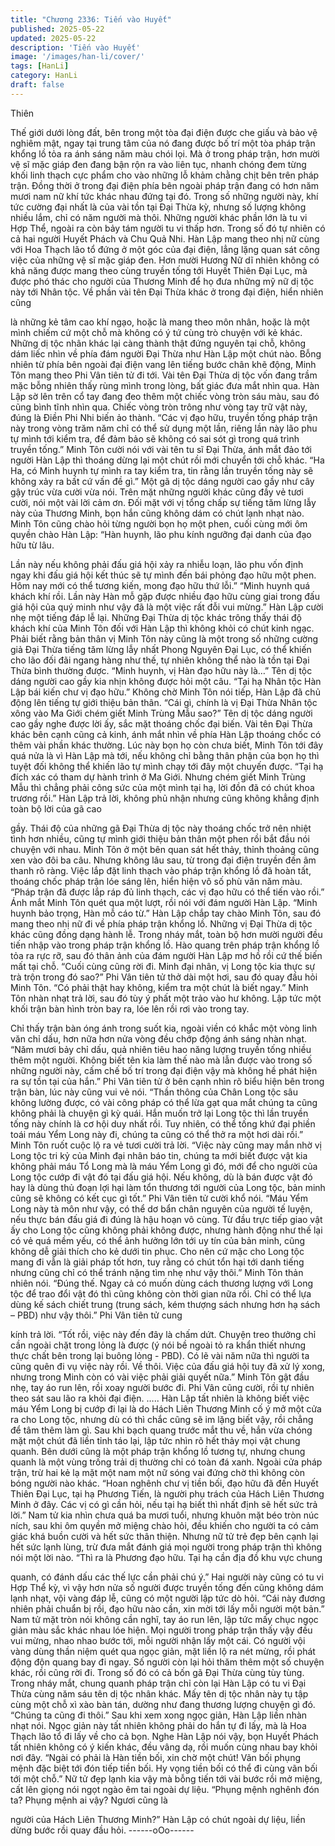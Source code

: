 ```yaml
---
title: "Chương 2336: Tiến vào Huyết"
published: 2025-05-22
updated: 2025-05-22
description: 'Tiến vào Huyết'
image: '/images/han-li/cover/'
tags: [HanLi]
category: HanLi
draft: false
---
```


Thiên

Thế giới dưới lòng đất, bên trong một tòa đại điện được che giấu
và bảo vệ nghiêm mật, ngay tại trung tâm của nó đang được bố
trí một tòa pháp trận khổng lồ tỏa ra ánh sáng năm màu chói lọi.
Mà ở trong pháp trận, hơn mười vệ sĩ mặc giáp đen đang bận rộn
ra vào liên tục, nhanh chóng đem từng khối linh thạch cực phẩm
cho vào những lỗ khảm chằng chịt bên trên pháp trận.
Đồng thời ở trong đại điện phía bên ngoài pháp trận đang có hơn
năm mươi nam nữ khí tức khác nhau đứng tại đó.
Trong số những người này, khí tức cường đại nhất là của vài tồn
tại Đại Thừa kỳ, nhưng số lượng không nhiều lắm, chỉ có năm
người mà thôi.
Những người khác phần lớn là tu vi Hợp Thể, ngoài ra còn bảy
tám người tu vi thấp hơn.
Trong số đó tự nhiên có cả hai người Huyết Phách và Chu Quả
Nhi.
Hàn Lập mang theo nhị nữ cùng với Hoa Thạch lão tổ đứng ở
một góc của đại điện, lẳng lặng quan sát công việc của những vệ
sĩ mặc giáp đen.
Hơn mười Hương Nữ dĩ nhiên không có khả năng được mang
theo cùng truyền tống tới Huyết Thiên Đại Lục, mà được phó thác
cho người của Thương Minh để họ đưa những mỹ nữ dị tộc này
tới Nhân tộc.
Về phần vài tên Đại Thừa khác ở trong đại điện, hiển nhiên cũng

là những kẻ tâm cao khí ngạo, hoặc là mang theo môn nhân,
hoặc là một mình chiếm cứ một chỗ mà không có ý tứ cùng trò
chuyện với kẻ khác.
Những dị tộc nhân khác lại càng thành thật đứng nguyên tại chỗ,
không dám liếc nhìn về phía đám người Đại Thừa như Hàn Lập
một chút nào.
Bỗng nhiên từ phía bên ngoài đại điện vang lên tiếng bước chân
khẽ động, Minh Tôn mang theo Phi Vân tiên tử đi tới.
Vài tên Đại Thừa dị tộc vốn đang trầm mặc bỗng nhiên thấy rùng
mình trong lòng, bất giác đưa mắt nhìn qua.
Hàn Lập sờ lên trên cổ tay đang đeo thêm một chiếc vòng tròn
sáu màu, sau đó cũng bình tĩnh nhìn qua.
Chiếc vòng tròn trông như vòng tay trữ vật này, đúng là Điền Phi
Nhi biến ảo thành.
“Các vị đạo hữu, truyền tống pháp trận này trong vòng trăm năm
chỉ có thể sử dụng một lần, riêng lần này lão phu tự mình tới kiểm
tra, để đảm bảo sẽ không có sai sót gì trong quá trình truyền
tống.” Minh Tôn cười nói với vài tên tu sĩ Đại Thừa, ánh mắt đảo
tới người Hàn Lập thì thoáng dừng lại một chút rồi mới chuyển tới
chỗ khác.
“Ha Ha, có Minh huynh tự mình ra tay kiểm tra, tin rằng lần truyền
tống này sẽ không xảy ra bất cứ vấn đề gì.” Một gã dị tộc dáng
người cao gầy như cây gậy trúc vừa cười vừa nói.
Trên mặt những người khác cũng đầy vẻ tươi cười, nói một vài lời
cảm ơn.
Đối mặt với vị tổng chấp sự tiếng tăm lừng lẫy này của Thương
Minh, bọn hắn cũng không dám có chút lạnh nhạt nào. Minh Tôn
cũng chào hỏi từng người bọn họ một phen, cuối cùng mới ôm
quyền chào Hàn Lập:
“Hàn huynh, lão phu kính ngưỡng đại danh của đạo hữu từ lâu.

Lần này nếu không phải đấu giá hội xảy ra nhiễu loạn, lão phu
vốn định ngay khi đấu giá hội kết thúc sẽ tự mình đến bái phỏng
đạo hữu một phen. Hôm nay mới có thể tương kiến, mong đạo
hữu thứ lỗi.”
“Minh huynh quá khách khí rồi. Lần này Hàn mỗ gặp được nhiều
đạo hữu cùng giai trong đấu giá hội của quý minh như vậy đã là
một việc rất đỗi vui mừng.” Hàn Lập cười nhẹ một tiếng đáp lễ lại.
Những Đại Thừa dị tộc khác trông thấy thái độ khách khí của
Minh Tôn đối với Hàn Lập thì không khỏi có chút kinh ngạc.
Phải biết rằng bản thân vị Minh Tôn này cũng là một trong số
những cường giả Đại Thừa tiếng tăm lừng lẫy nhất Phong
Nguyên Đại Lục, có thể khiến cho lão đối đãi ngang hàng như thế,
tự nhiên không thể nào là tồn tại Đại Thừa bình thường được.
“Minh huynh, vị Hàn đạo hữu này là…” Tên dị tộc dáng người cao
gầy kia nhịn không được hỏi một câu.
“Tại hạ Nhân tộc Hàn Lập bái kiến chư vị đạo hữu.” Không chờ
Minh Tôn nói tiếp, Hàn Lập đã chủ động lên tiếng tự giới thiệu
bản thân.
“Cái gì, chính là vị Đại Thừa Nhân tộc xông vào Ma Giới chém
giết Minh Trùng Mẫu sao?” Tên dị tộc dáng người cao gầy nghe
được lời ấy, sắc mặt thoáng chốc đại biến.
Vài tên Đại Thừa khác bên cạnh cũng cả kinh, ánh mắt nhìn về
phía Hàn Lập thoáng chốc có thêm vài phần khác thường.
Lúc này bọn họ còn chưa biết, Minh Tôn tới đây quá nửa là vì
Hàn Lập mà tới, nếu không chỉ bằng thân phận của bọn họ thì
tuyệt đối không thể khiến lão tự mình chạy tới đây một chuyến
được.
“Tại hạ đích xác có tham dự hành trình ở Ma Giới. Nhưng chém
giết Minh Trùng Mẫu thì chẳng phải công sức của một mình tại
hạ, lời đồn đã có chút khoa trương rồi.” Hàn Lập trả lời, không
phủ nhận nhưng cũng không khẳng định toàn bộ lời của gã cao

gầy.
Thái độ của những gã Đại Thừa dị tộc này thoáng chốc trở nên
nhiệt tình hơn nhiều, cũng tự mình giới thiệu bản thân một phen
rồi bắt đầu nói chuyện với nhau.
Minh Tôn ở một bên quan sát hết thảy, thỉnh thoảng cũng xen vào
đôi ba câu.
Nhưng không lâu sau, từ trong đại điện truyền đến âm thanh rõ
ràng.
Việc lắp đặt linh thạch vào pháp trận khổng lồ đã hoàn tất, thoáng
chốc pháp trận lóe sáng lên, hiển hiện vô số phù văn năm màu.
“Pháp trận đã được lắp ráp đủ linh thạch, các vị đạo hữu có thể
tiến vào rồi.” Ánh mắt Minh Tôn quét qua một lượt, rồi nói với đám
người Hàn Lập.
“Minh huynh bảo trọng, Hàn mỗ cáo từ.” Hàn Lập chắp tay chào
Minh Tôn, sau đó mang theo nhị nữ đi về phía pháp trận khổng lồ.
Những vị Đại Thừa dị tộc khác cũng đồng dạng hành lễ.
Trong nháy mắt, toàn bộ hơn mười người đều tiến nhập vào trong
pháp trận khổng lồ.
Hào quang trên pháp trận khổng lồ tỏa ra rực rỡ, sau đó thân ảnh
của đám người Hàn Lập mơ hồ rồi cứ thế biến mất tại chỗ.
“Cuối cùng cũng rời đi. Minh đại nhân, vị Long tộc kia thực sự trà
trộn trong đó sao?” Phi Vân tiên tử thở dài một hơi, sau đó quay
đầu hỏi Minh Tôn.
“Có phải thật hay không, kiểm tra một chút là biết ngay.” Minh Tôn
nhàn nhạt trả lời, sau đó tùy ý phất một trảo vào hư không.
Lập tức một khối trận bàn hình tròn bay ra, lóe lên rồi rơi vào
trong tay.

Chỉ thấy trận bàn óng ánh trong suốt kia, ngoài viền có khắc một
vòng linh văn chỉ dấu, hơn nữa hơn nửa vòng đều chớp động ánh
sáng nhàn nhạt.
“Năm mươi bảy chỉ dấu, quả nhiên tiêu hao năng lượng truyền
tống nhiều thêm một người. Không biết tên kia làm thế nào mà
lẫn được vào trong số những người này, cấm chế bố trí trong đại
điện vậy mà không hề phát hiện ra sự tồn tại của hắn.” Phi Vân
tiên tử ở bên cạnh nhìn rõ biểu hiện bên trong trận bàn, lúc này
cũng vui vẻ nói.
“Thần thông của Chân Long tộc sâu không lường được, có vài
công pháp có thể lừa gạt qua mắt chúng ta cũng không phải là
chuyện gì kỳ quái. Hắn muốn trở lại Long tộc thì lần truyền tống
này chính là cơ hội duy nhất rồi. Tuy nhiên, có thể tống khứ đại
phiền toái máu Yểm Long này đi, chúng ta cũng có thể thở ra một
hơi dài rồi.” Minh Tôn ruốt cuộc lộ ra vẻ tươi cười trả lời.
“Việc này cũng may mắn nhờ vị Long tộc tri kỷ của Minh đại nhân
báo tin, chúng ta mới biết được vật kia không phải máu Tổ Long
mà là máu Yểm Long gì đó, mới để cho người của Long tộc cướp
đi vật đó tại đấu giá hội. Nếu không, dù là bán được vật đó hay là
dùng thủ đoạn lợi hại làm tổn thương tới người của Long tộc, bản
minh cũng sẽ không có kết cục gì tốt.” Phi Vân tiên tử cười khổ
nói.
“Máu Yểm Long này tà môn như vậy, có thể dơ bẩn chân nguyên
của người tế luyện, nếu thực bán đấu giá đi đúng là hậu hoạn vô
cùng. Từ đầu trực tiếp giao vật ấy cho Long tộc cũng không phải
không được, nhưng hành động như thế lại có vẻ quá mềm yếu,
có thể ảnh hưởng lớn tới uy tín của bản minh, cũng không dễ giải
thích cho kẻ dưới tin phục. Cho nên cứ mặc cho Long tộc mang đi
vẫn là giải pháp tốt hơn, tuy rằng có chút tổn hại tới danh tiếng
nhưng cũng chỉ có thể tránh nặng tìm nhẹ như vậy thôi.” Minh
Tôn thản nhiên nói.
“Đúng thế. Ngay cả có muốn dùng cách thương lượng với Long
tộc để trao đổi vật đó thì cũng không còn thời gian nữa rồi. Chỉ có
thể lựa dùng kế sách chiết trung (trung sách, kém thượng sách
nhưng hơn hạ sách – PBD) như vậy thôi.” Phi Vân tiên tử cung

kính trả lời.
“Tốt rồi, việc này đến đây là chấm dứt. Chuyện treo thưởng chỉ
cần ngoài chặt trong lỏng là được (ý nói bề ngoài tỏ ra khẩn thiết
nhưng thực chất bên trong lại buông lỏng - PBD). Có lẽ vài năm
nữa thì người ta cũng quên đi vụ việc này rồi. Về thôi. Việc của
đấu giá hội tuy đã xử lý xong, nhưng trong Minh còn có vài việc
phải giải quyết nữa.” Minh Tôn gật đầu nhẹ, tay áo run lên, rồi
xoay người bước đi.
Phi Vân cũng cười, rồi tự nhiên theo sát sau lão ra khỏi đại điện.
…..
Hàn Lập tất nhiên là không biết việc máu Yểm Long bị cướp đi lại
là do Hách Liên Thương Minh cố ý mở một cửa ra cho Long tộc,
nhưng dù có thì chắc cũng sẽ im lặng biết vậy, rồi chẳng để tâm
thêm làm gì.
Sau khi bạch quang trước mắt thu về, hắn vừa chóng mặt một
chút đã liền tỉnh táo lại, lập tức nhìn rõ hết thảy mọi vật chung
quanh.
Bên dưới cũng là một pháp trận khổng lồ tương tự, nhưng chung
quanh là một vùng trống trải dị thường chỉ có toàn đá xanh. Ngoài
cửa pháp trận, trừ hai kẻ lạ mặt một nam một nữ sóng vai đứng
chờ thì không còn bóng người nào khác.
“Hoan nghênh chư vị tiền bối, đạo hữu đã đến Huyết Thiên Đại
Lục, tại hạ Phương Tiến, là người phụ trách của Hách Liên
Thương Minh ở đây. Các vị có gì cần hỏi, nếu tại hạ biết thì nhất
định sẽ hết sức trả lời.” Nam tử kia nhìn chưa quá ba mươi tuổi,
nhưng khuôn mặt béo tròn núc ních, sau khi ôm quyền mở miệng
chào hỏi, đều khiến cho người ta có cảm giác khá buồn cười và
hết sức thân thiện.
Nhưng nữ tử trẻ đẹp bên cạnh lại hết sức lạnh lùng, trừ đưa mắt
đánh giá mọi người trong pháp trận thì không nói một lời nào.
“Thì ra là Phương đạo hữu. Tại hạ cần địa đồ khu vực chung

quanh, có đánh dấu các thế lực cần phải chú ý.” Hai người này
cũng có tu vi Hợp Thể kỳ, vì vậy hơn nửa số người được truyền
tống đến cũng không dám lạnh nhạt, vội vàng đáp lễ, cũng có một
người lập tức dò hỏi.
“Cái này đương nhiên phải chuẩn bị rồi, đạo hữu nào cần, xin mời
tới lấy mỗi người một bản.” Nam tử mặt tròn nói không cần nghĩ,
tay áo run lên, lập tức mấy chục ngọc giản màu sắc khác nhau
lóe hiện. Mọi người trong pháp trận thấy vậy đều vui mừng, nhao
nhao bước tới, mỗi người nhận lấy một cái.
Có người vội vàng dùng thần niệm quét qua ngọc giản, mặt liền lộ
ra nét mừng, rồi phát động độn quang bay đi ngay.
Số người còn lại hỏi thăm thêm một số chuyện khác, rồi cũng rời
đi. Trong số đó có cả bốn gã Đại Thừa cùng tùy tùng.
Trong nháy mắt, chung quanh pháp trận chỉ còn lại Hàn Lập có tu
vi Đại Thừa cùng năm sáu tên dị tộc nhân khác.
Mấy tên dị tộc nhân này tụ tập cùng một chỗ xì xào bàn tán,
dường như đang thương lượng chuyện gì đó.
“Chúng ta cũng đi thôi.” Sau khi xem xong ngọc giản, Hàn Lập
liền nhàn nhạt nói.
Ngọc giản này tất nhiên không phải do hắn tự đi lấy, mà là Hoa
Thạch lão tổ đi lấy về cho cả bọn.
Nghe Hàn Lập nói vậy, bọn Huyết Phách tất nhiên không có ý
kiến khác, đều vâng dạ, rồi muốn cùng nhau bay khỏi nơi đây.
“Ngài có phải là Hàn tiền bối, xin chờ một chút! Vãn bối phụng
mệnh đặc biệt tới đón tiếp tiền bối. Hy vọng tiền bối có thể đi cùng
vãn bối tới một chỗ.” Nữ tử đẹp lạnh kia vậy mà bỗng tiến tới vài
bước rồi mở miệng, cất lên giọng nói ngọt ngào êm tai ngoài dự
liệu.
“Phụng mệnh nghênh đón ta? Phụng mệnh ai vậy? Ngươi cũng là

người của Hách Liên Thương Minh?” Hàn Lập có chút ngoài dự
liệu, liền dừng bước rồi quay đầu hỏi.
------oOo------
